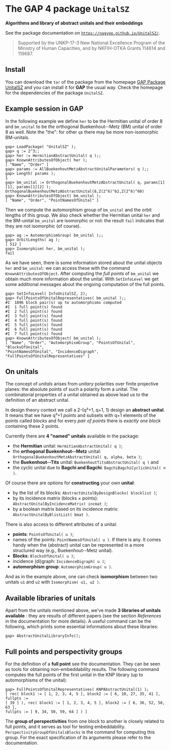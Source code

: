 The GAP 4 package `UnitalSZ`
============================

**Algorithms and library of abstract unitals and their embeddings**

See the package documentation on
[`https://nagygp.github.io/UnitalSZ/`](https://nagygp.github.io/UnitalSZ/).

>   Supported by the UNKP-17-3 New National Excellence Program of the Ministry
>   of Human Capacities, and by NKFIH-OTKA Grants 114614 and 119687.

Install
-------

You can download the `tar` of the package from the homepage [GAP Package
UnitalSZ](https://nagygp.github.io/UnitalSZ/) and you can install it for
**GAP** the usual way. Check the homepage for the dependencies of the package
`UnitalSZ`.

Example session in GAP
----------------------

In the following example we define `her` to be the Hermitian unital of order 8
and `bm_unital` to be *the*  orthogonal Buekenhout--Metz (BM) unital of order 8
as well. Note the "the": for other `q`s there may be more non-isomorphic
BM-unitals.

```
gap> LoadPackage( "UnitalSZ" );
gap> q := 2^3;;
gap> her := HermitianAbstractUnital( q );;
gap> KnownAttributesOfObject( her );
[ "Name", "Order" ]
gap> params := AllBuekenhoutMetzAbstractUnitalParameters( q );;
gap> Length( params );
1 
gap> bm_unital := OrthogonalBuekenhoutMetzAbstractUnital( q, params[1][1], params[1][2] );
OrthogonalBuekenhoutMetzAbstractUnital(8,Z(2^6)^62,Z(2^6)^60)
gap> KnownAttributesOfObject( bm_unital );
[ "Name", "Order", "PointNamesOfUnital" ]
```

Then we compute the automorphism group of `bm_unital` and the orbit
lengths of this group. We also check whether the Hermitian unital `her` and the
BM-unital `bm_unital` are isomorphic or not: the result `fail` indicates that
they are not isomorphic (of course).

```
gap> ag := AutomorphismGroup( bm_unital );;
gap> OrbitLengths( ag );
[ 512 ]
gap> Isomorphism( her, bm_unital );
fail
```

As we have seen, there is some information stored about the unital objects
`her` and `bm_unital`: we can access these with the command
`KnownAttributesOfObject`. After computing the *full points* of
`bm_unital` we obtain much more information about the unital. With
`SetInfoLevel` we get some additional messages about the ongoing computation
of the full points. 

```
gap> SetInfoLevel( InfoUnitalSZ, 2);
gap> FullPointsOfUnitalRepresentatives( bm_unital );;
#I  1896 block pair(s) up to automorphisms computed
#I  1 full point(s) found
#I  2 full point(s) found
#I  3 full point(s) found
#I  4 full point(s) found
#I  5 full point(s) found
#I  6 full point(s) found
#I  7 full point(s) found
gap> KnownAttributesOfObject( bm_unital );
[ "Name", "Order", "AutomorphismGroup", "PointsOfUnital", "BlocksOfUnital",
"PointNamesOfUnital", "IncidenceDigraph", "FullPointsOfUnitalRepresentatives" ]
```

On unitals
----------

The concept of *unitals* arises from *unitary* polarities over finite
projective planes: the absolute points of such a polarity form a unital. The
combinatorial properties of a unital obtained as above lead us to the
definition of an abstract unital.

In design theory context we call a 2-(q³+1, q+1, 1) design an **abstract
unital**.  It means that we have q³+1 *points* and subsets with q+1 elements of
the points called *blocks* and for every *pair of points* there is *exactly one
block* containing these 2 points.

Currently there are **4 "named" unitals** available in the package:

-   the **Hermitian** unital: `HermitianAbstractUnital( q )`;
-   the **orthogonal Buekenhout--Metz** unital:
    `OrthogonalBuekenhoutMetzAbstractUnital( q, alpha, beta )`;
-   the **Buekenhout--Tits** unital: `BuekenhoutTitsAbstractUnital( q )` and
-   the cyclic unital due to **Bagchi and Bagchi**: `BagchiBagchiCyclicUnital(
    n )`.

Of course there are options for **constructing** your own **unital**:

-   by the list of its blocks: `AbstractUnitalByDesignBlocks( blocklist )`;
-   by its incidence matrix (blocks &times; points):
    `AbstractUnitalByIncidenceMatrix( incmat )`;
-   by a boolean matrix based on its incidence matrix:
    `AbstractUnitalByBlistList( bmat )`.

There is also access to different attributes of a unital:

-   **points**: `PointsOfUnital( u )`;
-   names of the points: `PointNamesOfUnital( u )`. If there is any. It comes
    handy when the (abstract) unital can be represented in a more structured
    way (e.g., Buekenhout--Metz unital).
-   **Blocks**: `BlocksOfUnital( u )`;
-   incidence (di)graph: `IncidenceDigraph( u )`;
-   **automorphism group**: `AutomorphismGroup( u )`.

And as in the example above, one can check **isomorphism** between two unitals
`u1` and `u2` with `Isomorphism( u1, u2 )`.

Available libraries of unitals
------------------------------

Apart from the unitals mentioned above, we've made **3 libraries of unitals
available** : they are results of different papers (see the section
*References* in the documentation for more details).  A useful command can be
the following, which prints some essential informations about these libraries:

```
gap> AbstractUnitalLibraryInfo();
```

Full points and perspectivity groups
------------------------------------

For the definition of a **full point** see the documentation. They can be seen
as tools for obtaining non-embeddability results. The following command
computes the full points of the first unital in the KNP library (up to
automorphisms of the unital):

```
gap> FullPointsOfUnitalRepresentatives( KNPAbstractUnital(1) );
[ rec( block1 := [ 1, 2, 3, 4, 5 ], block2 := [ 6, 10, 27, 35, 41 ], fullpts :=
[ 39 ] ), rec( block1 := [ 1, 2, 3, 4, 5 ], block2 := [ 6, 36, 52, 58, 63 ],
fullpts := [ 9, 34, 50, 59, 64 ] ) ]
```

The **group of perspectivities** from one block to another is closely related
to full points, and it serves as tool for testing embeddability.
`PerspectivityGroupOfUnitalsBlocks` is the  command for computing this group.
For the exact specification of its arguments please refer to the documentation.
